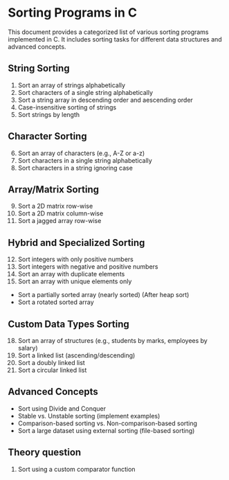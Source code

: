 # Sorting Programs in C

This document provides a categorized list of various sorting programs implemented in C. It includes sorting tasks for different data structures and advanced concepts.

## String Sorting
1. Sort an array of strings alphabetically
2. Sort characters of a single string alphabetically
3. Sort a string array in descending order and aescending order
4. Case-insensitive sorting of strings
5. Sort strings by length

## Character Sorting
6. Sort an array of characters (e.g., A-Z or a-z)
7. Sort characters in a single string alphabetically
8. Sort characters in a string ignoring case

## Array/Matrix Sorting
9. Sort a 2D matrix row-wise
10. Sort a 2D matrix column-wise
11. Sort a jagged array row-wise

## Hybrid and Specialized Sorting
12. Sort integers with only positive numbers
13. Sort integers with negative and positive numbers
14. Sort an array with duplicate elements
15. Sort an array with unique elements only
- Sort a partially sorted array (nearly sorted) (After heap sort)
- Sort a rotated sorted array

## Custom Data Types Sorting
18. Sort an array of structures (e.g., students by marks, employees by salary)
19. Sort a linked list (ascending/descending)
20. Sort a doubly linked list
21. Sort a circular linked list

## Advanced Concepts
- Sort using Divide and Conquer
- Stable vs. Unstable sorting (implement examples)
- Comparison-based sorting vs. Non-comparison-based sorting
- Sort a large dataset using external sorting (file-based sorting)

## Theory question
1. Sort using a custom comparator function 